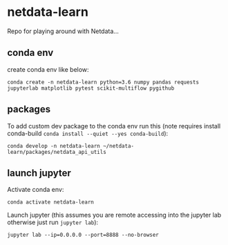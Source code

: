 # netdata-learn

Repo for playing around with Netdata...

## conda env

create conda env like below:
```
conda create -n netdata-learn python=3.6 numpy pandas requests jupyterlab matplotlib pytest scikit-multiflow pygithub
```

## packages

To add custom dev package to the conda env run this (note requires install conda-build `conda install --quiet --yes conda-build`):
```
conda develop -n netdata-learn ~/netdata-learn/packages/netdata_api_utils
```

## launch jupyter

Activate conda env:
```
conda activate netdata-learn
```

Launch jupyter (this assumes you are remote accessing into the jupyter lab otherwise just run `jupyter lab`):
```
jupyter lab --ip=0.0.0.0 --port=8888 --no-browser 
```

